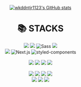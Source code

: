 
<div align=center>
  
  [![wkddntjr1123's GitHub stats](https://github-readme-stats.vercel.app/api?username=wkddntjr1123&theme=dracula)](https://github.com/anuraghazra/github-readme-stats)

  <h1>📚 STACKS</h1>
  <div>
    <img src="https://img.shields.io/badge/html5-E34F26?style=for-the-badge&logo=html5&logoColor=white"/> 
    <img src="https://img.shields.io/badge/css-1572B6?style=for-the-badge&logo=css3&logoColor=white"/>
    <img alt="Sass" src ="https://img.shields.io/badge/Sass-efd9e1.svg?&style=for-the-badge&logo=Sass&logoColor=CC6699"/>
    <img src="https://img.shields.io/badge/javascript-F7DF1E?style=for-the-badge&logo=javascript&logoColor=black"/>
  </div>
  <div>
    <img src="https://img.shields.io/badge/react-61DAFB?style=for-the-badge&logo=react&logoColor=black"/> 
    <img alt="Next.js" src ="https://img.shields.io/badge/Next.js-e0e0e0.svg?&style=for-the-badge&logo=Next.js&logoColor=000000"/>
    <img alt="styled-components" src ="https://img.shields.io/badge/styled Component-white.svg?&style=for-the-badge&logo=styled-components&logoColor=#DB7093"/>
  <div/>
  <br/>
  <div>
    <img src="https://img.shields.io/badge/java-007396?style=for-the-badge&logo=java&logoColor=white"/>
    <img src="https://img.shields.io/badge/spring-6DB33F?style=for-the-badge&logo=spring&logoColor=white"/>
    <img src="https://img.shields.io/badge/python-3776AB?style=for-the-badge&logo=python&logoColor=white"/> 
    <img src="https://img.shields.io/badge/django-092E20?style=for-the-badge&logo=django&logoColor=white"/>
  <div/>
  <br/>
  <div>
    <img src="https://img.shields.io/badge/linux-FCC624?style=for-the-badge&logo=linux&logoColor=black"/> 
    <img src="https://img.shields.io/badge/nginx-009047?style=for-the-badge&logo=nginx&logoColor=white"/>
    <img src="https://img.shields.io/badge/sqlite-4479A1?style=for-the-badge&logo=sqlite&logoColor=white"/> 
    <img src="https://img.shields.io/badge/mariaDB-003545?style=for-the-badge&logo=mariaDB&logoColor=white"/> 
  <div/>
  <div>
  <img src="https://img.shields.io/badge/github-181717?style=for-the-badge&logo=github&logoColor=white"/>
  <img src="https://img.shields.io/badge/git-F05032?style=for-the-badge&logo=git&logoColor=white"/>
  <img src="https://img.shields.io/badge/aws-232F3E?style=for-the-badge&logo=amazonaws&logoColor=white"/> 
  <div/> 
</div>
